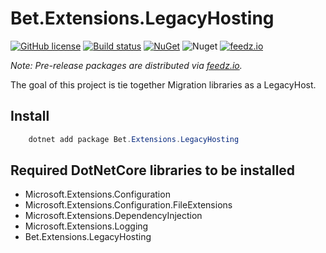﻿# Bet.Extensions.LegacyHosting

[![GitHub license](https://img.shields.io/badge/license-MIT-blue.svg?style=flat-square)](https://raw.githubusercontent.com/kdcllc/Bet.Extensions.Legacy/master/LICENSE)
[![Build status](https://ci.appveyor.com/api/projects/status/fib71kajo91ygfrp?svg=true)](https://ci.appveyor.com/project/kdcllc/bet-extensions-legacy)
[![NuGet](https://img.shields.io/nuget/v/Bet.Extensions.LegacyHosting.svg)](https://www.nuget.org/packages?q=Bet.Extensions.LegacyHosting)
![Nuget](https://img.shields.io/nuget/dt/Bet.Extensions.LegacyHosting)
[![feedz.io](https://img.shields.io/badge/endpoint.svg?url=https://f.feedz.io/kdcllc/kdcllc/shield/Bet.Extensions.LegacyHosting/latest)](https://f.feedz.io/kdcllc/kdcllc/packages/Bet.Extensions.LegacyHosting/latest/download)

*Note: Pre-release packages are distributed via [feedz.io](https://f.feedz.io/kdcllc/kdcllc/nuget/index.json).*

The goal of this project is tie together Migration libraries as a LegacyHost.

## Install

```csharp
    dotnet add package Bet.Extensions.LegacyHosting
```

## Required DotNetCore libraries to be installed

- Microsoft.Extensions.Configuration
- Microsoft.Extensions.Configuration.FileExtensions
- Microsoft.Extensions.DependencyInjection
- Microsoft.Extensions.Logging
- Bet.Extensions.LegacyHosting